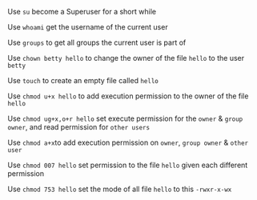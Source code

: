 Use `su` become a Superuser for a short while

Use `whoami` get the username of the current user

Use `groups` to get all groups the current user is part of

Use `chown betty hello` to change the owner of the file `hello` to the user `betty`

Use `touch` to create an empty file called `hello`

Use `chmod u+x hello` to add execution permission to the owner of the file `hello`

Use `chmod ug+x,o+r hello` set execute permission for the `owner` &  `group owner`, and read permission for `other users`

Use `chmod a+x`to add execution permission on `owner`, `group owner` & `other user`

Use `chmod 007 hello` set permission to the file `hello` given each different permission

Use `chmod 753 hello` set the mode of all file `hello` to this `-rwxr-x-wx`  
